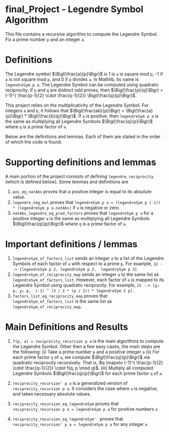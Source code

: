 # final_Project - Legendre Symbol Algorithm

This file contains a recursive algorithm to compute the Legendre Symbol. Fix a prime number `p` and an integer `a`. 

# Definitions

The Legendre symbol $\Bigl(\frac{a}{p}\Bigr)$ is 1 is `a` is square mod `p`, -1 if `a` is not square mod `p`, and 0 if `p` divides `a`. In Mathlib, its name is `legendreSym p a`. The Legendre Symbol can be computed using quadratic reciprocity: if `p` and `q` are distinct odd primes, then $\Bigl(\frac{p}{q}\Bigr) = (-1)^{ \frac{p-1}{2} \cdot \frac{q-1}{2}} \Bigl(\frac{q}{p}\Bigr)$. 

This project relies on the multiplicativity of the Legendre Symbol. For integers `a` and `b`, it follows that $\Bigl(\frac{ab}{p}\Bigr) = \Bigl(\frac{a}{p}\Bigr) * \Bigl(\frac{b}{p}\Bigr)$. If `a` is positive, then `legendreSym p a` is the same as multiplying all Legendre Symbols $\Bigl(\frac{q}{p}\Bigr)$ where `q` is a prime factor of `a`. 

Below are the definitions and lemmas. Each of them are stated in the order of which the code is found.

# Supporting definitions and lemmas

A main portion of the project consists of defining `legendre_reciprocity` (which is defined below). Some lemmas and definitions are 
1. `pos_eq_natAbs` proves that a positive integer is equal to its absolute value.
2. `legendre_neg_mul` proves that `legendreSym p a = (legendreSym p (-1)) * (legendreSym p a.natAbs)` if `a` is negative or zero.
3. `natAbs_legendre_eq_prod_factors` proves that `legendreSym p a` for a positive integer `a` is the same as multiplying all Legendre Symbols $\Bigl(\frac{q}{p}\Bigr)$ where `q` is a prime factor of `a`.

# Important definitions / lemmas
1. `legendreSym_of_factors_list` sends an integer `a` to a list of the Legendre Symbols of each factor of `a` with respect to a prime `p`. For example, `12 --> [legendreSym p 2, legendreSym p 2,  legendreSym p 3]`. 
2. `legendreSym_of_reciprocity_map` sends an integer `a` to the same list as `legendreSym_of_factors_list`. However, each factor of `a` is mapped to its Legendre Symbol using quadratic reciprocity. For example, `12 --> [χ₈ p, χ₈ p,  (-1) ^ (3 / 2 * (p / 2)) * legendreSym 3 p]`. 
3. `factors_list_eq_reciprocity_map` proves that `legendreSym_of_factors_list` is the same list as `legendreSym_of_reciprocity_map`.

# Main Definitions and Results
1. `f(p, a) = reciprocity_recursion p a` is the main algorithms to compute the Legendre Symbol. Other then a few easy cases, the main steps are the following: (i) Take a prime number `p` and a positive integer `a` (ii) For each prime factor `q` of `a`, we compute $\Bigl(\frac{q}{p}\Bigr)$ via quadratic reciprocity recursively. That is, $q \mapsto (-1)^{ \frac{p-1}{2} \cdot \frac{q-1}{2}} \cdot f(q, p \mod q)$. (iii) Multiply all computed Legendre Symbols $\Bigl(\frac{q}{p}\Bigr)$ for each prime factor `q` of `a`.

2. `reciprocity_recursion' p a` is a generalized version of `reciprocity_recursion p a`. It considers the case where `a` is negative, and takes necessary absolute values.

3. `reciprocity_recursion_eq_legendreSym` proves that `reciprocity_recursion p a = legendreSym p a` for positive numbers `a`

4. `reciprocity_recursion_eq_legendreSym' ` proves that `reciprocity_recursion' p a = legendreSym p a` for any integer `a`